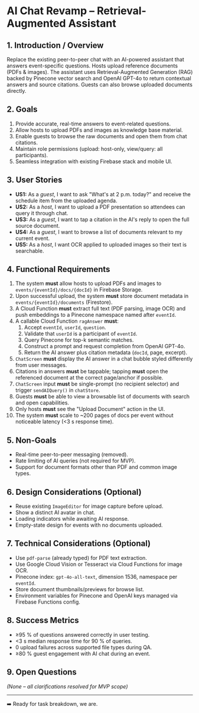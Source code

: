 # AI Chat Revamp – Retrieval-Augmented Assistant

## 1. Introduction / Overview
Replace the existing peer-to-peer chat with an AI-powered assistant that answers event-specific questions. Hosts upload reference documents (PDFs & images). The assistant uses Retrieval-Augmented Generation (RAG) backed by Pinecone vector search and OpenAI GPT-4o to return contextual answers and source citations. Guests can also browse uploaded documents directly.

## 2. Goals
1. Provide accurate, real-time answers to event-related questions.
2. Allow hosts to upload PDFs and images as knowledge base material.
3. Enable guests to browse the raw documents and open them from chat citations.
4. Maintain role permissions (upload: host-only, view/query: all participants).
5. Seamless integration with existing Firebase stack and mobile UI.

## 3. User Stories
- **US1:** As a *guest*, I want to ask "What's at 2 p.m. today?" and receive the schedule item from the uploaded agenda.
- **US2:** As a *host*, I want to upload a PDF presentation so attendees can query it through chat.
- **US3:** As a *guest*, I want to tap a citation in the AI's reply to open the full source document.
- **US4:** As a *guest*, I want to browse a list of documents relevant to my current event.
- **US5:** As a *host*, I want OCR applied to uploaded images so their text is searchable.

## 4. Functional Requirements
1. The system **must** allow hosts to upload PDFs and images to `events/{eventId}/docs/{docId}` in Firebase Storage.
2. Upon successful upload, the system **must** store document metadata in `events/{eventId}/documents` (Firestore).
3. A Cloud Function **must** extract full text (PDF parsing, image OCR) and push embeddings to a Pinecone namespace named after `eventId`.
4. A callable Cloud Function `ragAnswer` **must**:
   1. Accept `eventId`, `userId`, `question`.
   2. Validate that `userId` is a participant of `eventId`.
   3. Query Pinecone for top-k semantic matches.
   4. Construct a prompt and request completion from OpenAI GPT-4o.
   5. Return the AI answer plus citation metadata (`docId`, page, excerpt).
5. `ChatScreen` **must** display the AI answer in a chat bubble styled differently from user messages.
6. Citations in answers **must** be tappable; tapping **must** open the referenced document at the correct page/anchor if possible.
7. `ChatScreen` input **must** be single-prompt (no recipient selector) and trigger `sendAIQuery()` in `chatStore`.
8. Guests **must** be able to view a browsable list of documents with search and open capabilities.
9. Only hosts **must** see the "Upload Document" action in the UI.
10. The system **must** scale to ~200 pages of docs per event without noticeable latency (<3 s response time).

## 5. Non-Goals
- Real-time peer-to-peer messaging (removed).
- Rate limiting of AI queries (not required for MVP).
- Support for document formats other than PDF and common image types.

## 6. Design Considerations (Optional)
- Reuse existing `ImageEditor` for image capture before upload.
- Show a distinct AI avatar in chat.
- Loading indicators while awaiting AI response.
- Empty-state design for events with no documents uploaded.

## 7. Technical Considerations (Optional)
- Use `pdf-parse` (already typed) for PDF text extraction.
- Use Google Cloud Vision or Tesseract via Cloud Functions for image OCR.
- Pinecone index: `gpt-4o-all-text`, dimension 1536, namespace per `eventId`.
- Store document thumbnails/previews for browse list.
- Environment variables for Pinecone and OpenAI keys managed via Firebase Functions config.

## 8. Success Metrics
- ≥95 % of questions answered correctly in user testing.
- <3 s median response time for 90 % of queries.
- 0 upload failures across supported file types during QA.
- ≥80 % guest engagement with AI chat during an event.

## 9. Open Questions
*(None – all clarifications resolved for MVP scope)*

---
➡️  Ready for task breakdown, we are. 